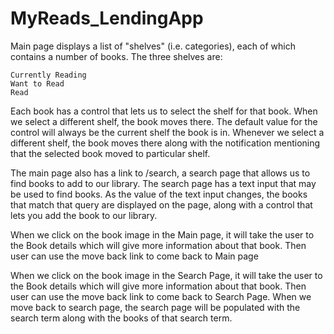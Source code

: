 # MyReads_LendingApp

Main page displays a list of "shelves" (i.e. categories), each of which contains a number of books. The three shelves are:

	Currently Reading
	Want to Read
	Read


Each book has a control that lets us to select the shelf for that book. When we select a different shelf, the book moves there. 
The default value for the control will always be the current shelf the book is in. Whenever we select a different shelf, the book moves there
along with the notification mentioning that the selected book moved to particular shelf.

The main page also has a link to /search, a search page that allows us to find books to add to our library.
The search page has a text input that may be used to find books. As the value of the text input changes, 
the books that match that query are displayed on the page, along with a control that lets you add the book to our library. 

When we click on the book image in the Main page, it will take the user to the Book details which will give more information about that book.
Then user can use the move back link to come back to Main page

When we click on the book image in the Search Page, it will take the user to the Book details which will give more information about that book.
Then user can use the move back link to come back to Search Page. When we move back to search page, the search page will be populated with the
search term along with the books of that search term.

